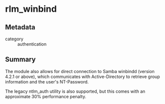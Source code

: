 # rlm_winbind
## Metadata
<dl>
  <dt>category</dt><dd>authentication</dd>
</dl>

## Summary
The module also allows for direct connection to Samba winbindd (version 4.2.1 or above), which communicates with
Active-Directory to retrieve group information and the user's NT-Password.

The legacy ntlm_auth utility is also supported, but this comes with an approximate 30% performance penalty.

